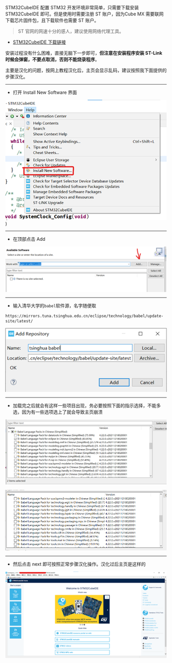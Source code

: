 STM32CubeIDE 配置 STM32 开发环境非常简单，只需要下载安装 STM32CubeIDE 即可。但是使用时需要注册 ST 账户，因为Cube MX 需要联网下载芯片固件包，且下载软件也需要 ST 账户。
>ST 官网的网速十分的感人，建议使用网络代理工具。

- [STM32CubeIDE 下载链接](https://www.st.com.cn/zh/development-tools/stm32cubeide.html)

安装过程没有什么困难，直接无脑下一步即可，__但注意在安装程序安装 ST-Link 时候会弹窗，不要点取消，否则不能烧录程序__。

主要是汉化的问题，按网上教程汉化后，主页会显示乱码，建议按照我下面提供的步骤汉化。

----
- 打开 Install New Software 界面

![打开Install New Software界面.png](%E5%BC%80%E5%8F%91%E6%8C%87%E5%8D%97.assets/%E6%89%93%E5%BC%80Install%20New%20Software%E7%95%8C%E9%9D%A2.png))

----
- 在顶部点击 Add

![在顶部点击 Add.png](%E5%BC%80%E5%8F%91%E6%8C%87%E5%8D%97.assets/%E5%9C%A8%E9%A1%B6%E9%83%A8%E7%82%B9%E5%87%BB%20Add.png)

----
- 输入清华大学的`babel`软件源，名字随便取

```
https://mirrors.tuna.tsinghua.edu.cn/eclipse/technology/babel/update-site/latest/
```

![输入清华大学的babel软件源，名字随便取.png](%E5%BC%80%E5%8F%91%E6%8C%87%E5%8D%97.assets/%E8%BE%93%E5%85%A5%E6%B8%85%E5%8D%8E%E5%A4%A7%E5%AD%A6%E7%9A%84babel%E8%BD%AF%E4%BB%B6%E6%BA%90%EF%BC%8C%E5%90%8D%E5%AD%97%E9%9A%8F%E4%BE%BF%E5%8F%96.png)

----
- 加载完之后就会有这样一些项目出现，务必要按照下面的指示选择，不能多选，因为有一些选项选上了就会导致主页崩溃

![1.png](%E5%BC%80%E5%8F%91%E6%8C%87%E5%8D%97.assets/1.png)

![2.png](%E5%BC%80%E5%8F%91%E6%8C%87%E5%8D%97.assets/2.png)

----
- 然后点击 next 即可按照正常步骤汉化操作。汉化过后主页是这样的

![3.png](%E5%BC%80%E5%8F%91%E6%8C%87%E5%8D%97.assets/3.png)